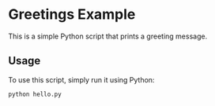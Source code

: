 # Greetings Example

This is a simple Python script that prints a greeting message.

## Usage

To use this script, simply run it using Python:

```bash
python hello.py
